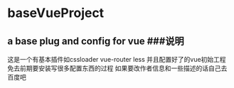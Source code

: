 # baseVueProject
a base plug and config for vue 
###说明
---
这是一个有基本插件如cssloader vue-router less 并且配置好了的vue初始工程免去前期要安装写很多配置东西的过程
如果要改作者信息和一些描述的话自己去百度吧
